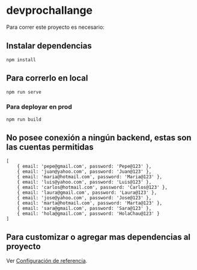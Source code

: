 # devprochallange

Para correr este proyecto es necesario:

## Instalar dependencias
```
npm install
```

## Para correrlo en local
```
npm run serve
```

### Para deployar en prod
```
npm run build
```

## No posee conexión a ningún backend, estas son las cuentas permitidas
```
[    
    { email: 'pepe@gmail.com', password: 'Pepe@123' },
    { email: 'juan@yahoo.com', password: 'Juan@123' },
    { email: 'maria@hotmail.com', password: 'Maria@123' },
    { email: 'luis@yahoo.com', password: 'Luis@123' },
    { email: 'carlos@hotmail.com', password: 'Carlos@123' },
    { email: 'laura@gmail.com', password: 'Laura@123' },
    { email: 'jose@yahoo.com', password: 'Jose@123' },
    { email: 'marta@hotmail.com', password: 'Marta@123' },
    { email: 'sara@gmail.com', password: 'Sara@123' },
    { email: 'hola@gmail.com', password: 'HolaChau@123' }
]
```


## Para customizar o agregar mas dependencias al proyecto
Ver [Configuración de referencia](https://cli.vuejs.org/config/).

